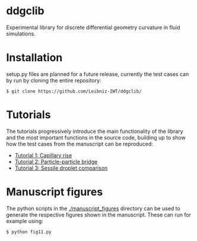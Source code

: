 # ddgclib
Experimental library for discrete differential geometry curvature in fluid simulations.

# Installation
setup.py files are planned for a future release, currently the test cases can by run by cloning the entire repository:

`$ git clone https://github.com/Leibniz-IWT/ddgclib/`

# Tutorials

The tutorials progressively introduce the main functionality of the library and the most important functions in the source code, building up to show how the test cases from the manuscript can be reproduced:

- [Tutorial 1: Capillary rise](https://github.com/Leibniz-IWT/ddgclib/blob/master/tutorials/Case%20study%201%20Capillary%20rise.ipynb)
- [Tutorial 2: Particle-particle bridge](https://github.com/Leibniz-IWT/ddgclib/blob/master/tutorials/Case%20study%202%20particle-particle%20bridge.ipynb)
- [Tutorial 3: Sessile droplet comparison](https://github.com/Leibniz-IWT/ddgclib/blob/master/tutorials/Case%20study%203%20Sessile%20droplet.ipynb)

# Manuscript figures

The python scripts in the [./manuscript_figures](https://github.com/Leibniz-IWT/ddgclib/tree/master/manuscript_figures) directory can be used to generate the respective figures shown in the manuscript. These can run for example using:

`$ python fig11.py`
